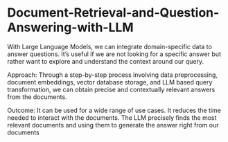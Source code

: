 # Document-Retrieval-and-Question-Answering-with-LLM
 With Large Language Models, we can integrate domain-specific data to answer questions. It’s  useful if we are not looking for a specific answer but rather want to explore and understand the context around our  query.

Approach: Through a step-by-step process involving data preprocessing, document embeddings, vector database 
storage, and LLM based query transformation, we can obtain precise and contextually relevant answers from the 
documents.

Outcome: It can be used for a wide range of use cases. It reduces the time needed to interact with the documents. 
The LLM precisely finds the most relevant documents and using them to generate the answer right from our 
documents
